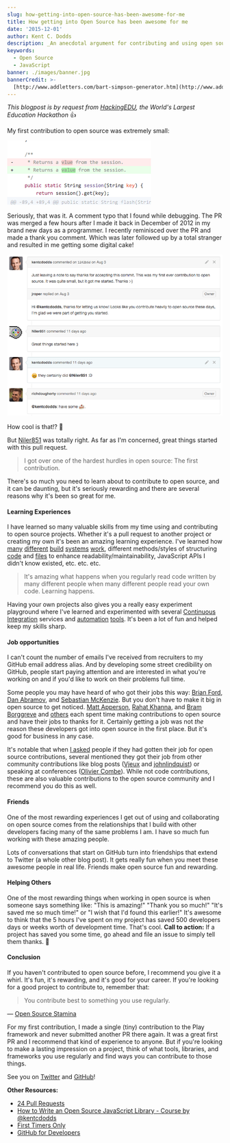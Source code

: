 ```yaml
---
slug: how-getting-into-open-source-has-been-awesome-for-me
title: How getting into Open Source has been awesome for me
date: '2015-12-01'
author: Kent C. Dodds
description: _An anecdotal argument for contributing and using open source_
keywords:
  - Open Source
  - JavaScript
banner: ./images/banner.jpg
bannerCredit: >-
  [http://www.addletters.com/bart-simpson-generator.htm](http://www.addletters.com/bart-simpson-generator.htm)
---
```


_This blogpost is by request from_ [_HackingEDU_](http://hackingedu.co/)_, the
World's Largest Education Hackathon_ 👍

My first contribution to open source was extremely small:

[![first open source contribution](./images/0.png)](https://github.com/playframework/playframework/pull/616)

Seriously, that was it. A comment typo that I found while debugging. The PR was
merged a few hours after I made it back in December of 2012 in my brand new days
as a programmer. I recently reminisced over the PR and made a thank you comment.
Which was later followed up by a total stranger and resulted in me getting some
digital cake!

![first open source contribution comment thread](./images/1.png)

How cool is that!? 🍰

But [Niler851](https://github.com/Niler851) was totally right. As far as I'm
concerned, great things started with this pull request.

> I got over one of the hardest hurdles in open source: The first contribution.

There's so much you need to learn about to contribute to open source, and it can
be daunting, but it's seriously rewarding and there are several reasons why it's
been so great for me.

#### Learning Experiences

I have learned so many valuable skills from my time using and contributing to
open source projects. Whether it's a pull request to another project or creating
my own it's been an amazing learning experience. I've learned how
[many](http://webpack.github.io/) [different](http://gruntjs.com/)
[build](http://gulpjs.com/) [systems](https://www.gnu.org/software/make/)
[work](https://docs.npmjs.com/misc/scripts), different methods/styles of
structuring
[code](https://medium.com/@kentcdodds/newspaper-code-structure-8b4616af9539) and
[files](https://gist.github.com/ryanflorence/daafb1e3cb8ad740b346) to enhance
readability/maintainability, JavaScript APIs I didn't know existed, etc. etc.
etc.

> It's amazing what happens when you regularly read code written by many
> different people when many different people read your own code.
> Learning happens.

Having your own projects also gives you a really easy experiment playground
where I've learned and experimented with several
[Continuous Integration](https://medium.com/continuous-delivery/continuous-delivery-3a4a55baa58a)
services and [automation](https://github.com/commitizen/cz-cli)
[tools](https://github.com/semantic-release/semantic-release). It's been a lot
of fun and helped keep my skills sharp.

#### Job opportunities

I can't count the number of emails I've received from recruiters to my GitHub
email address alias. And by developing some street credibility on GitHub, people
start paying attention and are interested in what you're working on and if you'd
like to work on their problems full time.

Some people you may have heard of who got their jobs this way:
[Brian Ford](https://medium.com/u/ff7e13a174d1),
[Dan Abramov](https://medium.com/u/a3a8af6addc1), and
[Sebastian McKenzie](https://medium.com/u/d9e46e1c7539). But you don't have to
make it big in open source to get noticed.
[Matt Apperson](https://medium.com/u/30730227d26d),
[Rahat Khanna](https://medium.com/u/198299c425c2), and
[Bram Borggreve](https://medium.com/u/82bb7f157b7f) and
[others](https://twitter.com/kentcdodds/status/671565082858418180) each spent
time making contributions to open source and have their jobs to thanks for it.
Certainly getting a job was not _the_ reason these developers got into open
source in the first place. But it's good for business in any case.

It's notable that when
[I asked](https://twitter.com/kentcdodds/status/671565082858418180) people if
they had gotten their job for open source contributions, several mentioned they
got their job from other community contributions like blog posts
([Vjeux](https://medium.com/u/46fa99d9bca4) and
[johnlindquist](https://medium.com/u/42987ac344a8)) or speaking at conferences
([Olivier Combe](https://medium.com/u/5ae4b2205cba)). While not code
contributions, these are also valuable contributions to the open source
community and I recommend you do this as well.

#### Friends

One of the most rewarding experiences I get out of using and collaborating on
open source comes from the relationships that I build with other developers
facing many of the same problems I am. I have so much fun working with these
amazing people.

Lots of conversations that start on GitHub turn into friendships that extend to
Twitter (a whole other blog post). It gets really fun when you meet these
awesome people in real life. Friends make open source fun and rewarding.

#### Helping Others

One of the most rewarding things when working in open source is when someone
says something like: "This is amazing!" "Thank you so much!" "It's saved me so
much time!" or "I wish that I'd found this earlier!" It's awesome to think that
the 5 hours I've spent on my project has saved 500 developers days or weeks
worth of development time. That's cool. **Call to action:** If a project has
saved you some time, go ahead and file an issue to simply tell them thanks. 🎁

#### Conclusion

If you haven't contributed to open source before, I recommend you give it a
whirl. It's fun, it's rewarding, and it's good for your career. If you're
looking for a good project to contribute to, remember that:

> You contribute best to something you use regularly.

—
[Open Source Stamina](https://medium.com/@kentcdodds/open-source-stamina-dafd063f9932)

For my first contribution, I made a single (tiny) contribution to the Play
framework and never submitted another PR there again. It was a great first PR
and I recommend that kind of experience to anyone. But if you're looking to make
a lasting impression on a project, think of what tools, libraries, and
frameworks you use regularly and find ways you can contribute to those things.

See you on [Twitter](https://twitter.com/kentcdodds) and
[GitHub](https://github.com/kentcdodds)!

**Other Resources:**

- [24 Pull Requests](http://24pullrequests.com/contributing)
- [How to Write an Open Source JavaScript Library - Course by @kentcdodds](https://egghead.io/series/how-to-write-an-open-source-javascript-library)
- [First Timers Only](https://medium.com/p/78281ea47455)
- [GitHub for Developers](https://training.github.com/classes/developers/)
